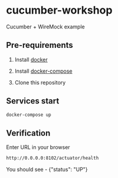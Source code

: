 # cucumber-workshop

Cucumber + WireMock example

## Pre-requirements

1. Install [docker](https://docs.docker.com/docker-for-mac/install/)

2. Install [docker-compose](https://github.com/Yelp/docker-compose/blob/master/docs/install.md)

3. Clone this repository

## Services start

```bash
docker-compose up
```

## Verification

Enter URL in your browser
```bash
http://0.0.0.0:8102/actuator/health
```
You should see - {"status": "UP"}

